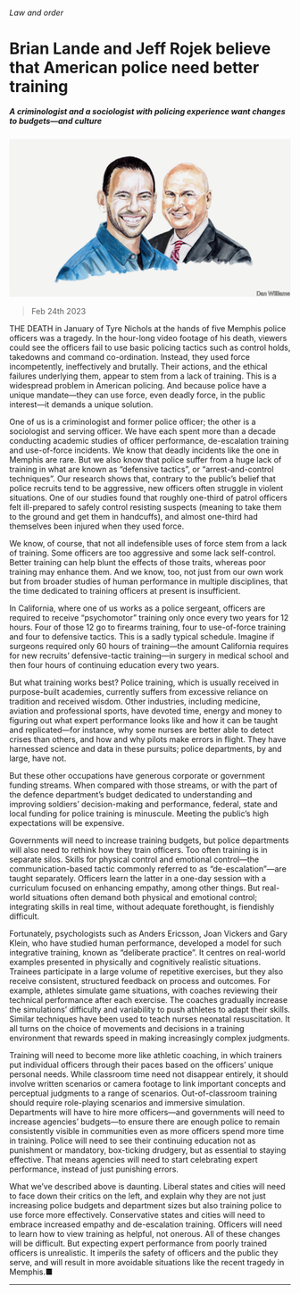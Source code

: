 ###### Law and order

# Brian Lande and Jeff Rojek believe that American police need better training 

##### A criminologist and a sociologist with policing experience want changes to budgets—and culture 

![image](images/20230218_BID004.jpg) 

> Feb 24th 2023 

THE DEATH in January of Tyre Nichols at the hands of five Memphis police officers was a tragedy. In the hour-long video footage of his death, viewers could see the officers fail to use basic policing tactics such as control holds, takedowns and command co-ordination. Instead, they used force incompetently, ineffectively and brutally. Their actions, and the ethical failures underlying them, appear to stem from a lack of training. This is a widespread problem in American policing. And because police have a unique mandate—they can use force, even deadly force, in the public interest—it demands a unique solution. 

One of us is a criminologist and former police officer; the other is a sociologist and serving officer. We have each spent more than a decade conducting academic studies of officer performance, de-escalation training and use-of-force incidents. We know that deadly incidents like the one in Memphis are rare. But we also know that police suffer from a huge lack of training in what are known as “defensive tactics”, or “arrest-and-control techniques”. Our research shows that, contrary to the public’s belief that police recruits tend to be aggressive, new officers often struggle in violent situations. One of our studies found that roughly one-third of patrol officers felt ill-prepared to safely control resisting suspects (meaning to take them to the ground and get them in handcuffs), and almost one-third had themselves been injured when they used force.

We know, of course, that not all indefensible uses of force stem from a lack of training. Some officers are too aggressive and some lack self-control. Better training can help blunt the effects of those traits, whereas poor training may enhance them. And we know, too, not just from our own work but from broader studies of human performance in multiple disciplines, that the time dedicated to training officers at present is insufficient. 

In California, where one of us works as a police sergeant, officers are required to receive “psychomotor” training only once every two years for 12 hours. Four of those 12 go to firearms training, four to use-of-force training and four to defensive tactics. This is a sadly typical schedule. Imagine if surgeons required only 60 hours of training—the amount California requires for new recruits’ defensive-tactic training—in surgery in medical school and then four hours of continuing education every two years.

But what training works best? Police training, which is usually received in purpose-built academies, currently suffers from excessive reliance on tradition and received wisdom. Other industries, including medicine, aviation and professional sports, have devoted time, energy and money to figuring out what expert performance looks like and how it can be taught and replicated—for instance, why some nurses are better able to detect crises than others, and how and why pilots make errors in flight. They have harnessed science and data in these pursuits; police departments, by and large, have not. 

But these other occupations have generous corporate or government funding streams. When compared with those streams, or with the part of the defence department’s budget dedicated to understanding and improving soldiers’ decision-making and performance, federal, state and local funding for police training is minuscule. Meeting the public’s high expectations will be expensive. 

Governments will need to increase training budgets, but police departments will also need to rethink how they train officers. Too often training is in separate silos. Skills for physical control and emotional control—the communication-based tactic commonly referred to as “de-escalation”—are taught separately. Officers learn the latter in a one-day session with a curriculum focused on enhancing empathy, among other things. But real-world situations often demand both physical and emotional control; integrating skills in real time, without adequate forethought, is fiendishly difficult.

Fortunately, psychologists such as Anders Ericsson, Joan Vickers and Gary Klein, who have studied human performance, developed a model for such integrative training, known as “deliberate practice”. It centres on real-world examples presented in physically and cognitively realistic situations. Trainees participate in a large volume of repetitive exercises, but they also receive consistent, structured feedback on process and outcomes. For example, athletes simulate game situations, with coaches reviewing their technical performance after each exercise. The coaches gradually increase the simulations’ difficulty and variability to push athletes to adapt their skills. Similar techniques have been used to teach nurses neonatal resuscitation. It all turns on the choice of movements and decisions in a training environment that rewards speed in making increasingly complex judgments. 

Training will need to become more like athletic coaching, in which trainers put individual officers through their paces based on the officers’ unique personal needs. While classroom time need not disappear entirely, it should involve written scenarios or camera footage to link important concepts and perceptual judgments to a range of scenarios. Out-of-classroom training should require role-playing scenarios and immersive simulation. Departments will have to hire more officers—and governments will need to increase agencies’ budgets—to ensure there are enough police to remain consistently visible in communities even as more officers spend more time in training. Police will need to see their continuing education not as punishment or mandatory, box-ticking drudgery, but as essential to staying effective. That means agencies will need to start celebrating expert performance, instead of just punishing errors. 

What we’ve described above is daunting. Liberal states and cities will need to face down their critics on the left, and explain why they are not just increasing police budgets and department sizes but also training police to use force more effectively. Conservative states and cities will need to embrace increased empathy and de-escalation training. Officers will need to learn how to view training as helpful, not onerous. All of these changes will be difficult. But expecting expert performance from poorly trained officers is unrealistic. It imperils the safety of officers and the public they serve, and will result in more avoidable situations like the recent tragedy in Memphis.■

_______________



